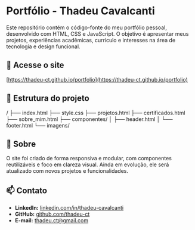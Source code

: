 # Portfólio - Thadeu Cavalcanti

Este repositório contém o código-fonte do meu portfólio pessoal, desenvolvido com HTML, CSS e JavaScript. O objetivo é apresentar meus projetos, experiências acadêmicas, currículo e interesses na área de tecnologia e design funcional.

## 🔗 Acesse o site
[https://thadeu-ct.github.io/portfolio](https://thadeu-ct.github.io/portfolio)

## 📁 Estrutura do projeto
/
├── index.html
├── style.css
├── projetos.html
├── certificados.html
├── sobre_mim.html
├── componentes/
│ ├── header.html
│ └── footer.html
└── imagens/

## 📌 Sobre
O site foi criado de forma responsiva e modular, com componentes reutilizáveis e foco em clareza visual. Ainda em evolução, ele será atualizado com novos projetos e funcionalidades.

## 📫 Contato
- **LinkedIn:** [linkedin.com/in/thadeu-cavalcanti](https://www.linkedin.com/in/thadeu-cavalcanti)
- **GitHub:** [github.com/thadeu-ct](https://github.com/thadeu-ct)
- **E-mail:** thadeu.ct@gmail.com
